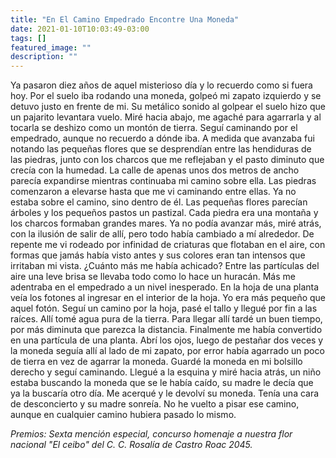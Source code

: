 ```yaml
---
title: "En El Camino Empedrado Encontre Una Moneda"
date: 2021-01-10T10:03:49-03:00
tags: []
featured_image: ""
description: ""
---
```

Ya pasaron diez años de aquel misterioso día y lo recuerdo como si fuera hoy. Por el suelo iba rodando una moneda, golpeó mi zapato izquierdo y se detuvo justo en frente de mi. Su metálico sonido al golpear el suelo hizo que un pajarito levantara vuelo. Miré hacia abajo, me agaché para agarrarla y al tocarla se deshizo como un montón de tierra. Seguí caminando por el empedrado, aunque no recuerdo a dónde iba. A medida que avanzaba fui notando las pequeñas flores que se desprendían entre las hendiduras de las piedras, junto con los charcos que me reflejaban y el pasto diminuto que crecía con la humedad. La calle de apenas unos dos metros de ancho parecía expandirse mientras continuaba mi camino sobre ella. Las piedras comenzaron a elevarse hasta que me vi caminando entre ellas. Ya no estaba sobre el camino, sino dentro de él. Las pequeñas flores parecían árboles y los pequeños pastos un pastizal. Cada piedra era una montaña y los charcos formaban grandes mares. Ya no podía avanzar más, miré atrás, con la ilusión de salir de allí, pero todo había cambiado a mí alrededor. De repente me vi rodeado por infinidad de criaturas que flotaban en el aire, con formas que jamás había visto antes y sus colores eran tan intensos que irritaban mi vista. ¿Cuánto más me había achicado? Entre las partículas del aire una leve brisa se llevaba todo como lo hace un huracán. Más me adentraba en el empedrado a un nivel inesperado. En la hoja de una planta veía los fotones al ingresar en el interior de la hoja. Yo era más pequeño que aquel fotón. Seguí un camino por la hoja, pasé el tallo y llegué por fin a las raíces. Allí tomé agua pura de la tierra. Para llegar allí tardé un buen tiempo, por más diminuta que parezca la distancia. Finalmente me había convertido en una partícula de una planta. Abrí los ojos, luego de pestañar dos veces y la moneda seguía allí al lado de mi zapato, por error había agarrado un poco de tierra en vez de agarrar la moneda. Guardé la moneda en mi bolsillo derecho y seguí caminando. Llegué a la esquina y miré hacia atrás, un niño estaba buscando la moneda que se le había caído, su madre le decía que ya la buscaría otro día. Me acerqué y le devolví su moneda. Tenía una cara de desconcierto y su madre sonreía. No he vuelto a pisar ese camino, aunque en cualquier camino hubiera pasado lo mismo.

*Premios: Sexta mención especial, concurso homenaje a nuestra flor nacional "El ceibo" del C. C. Rosalía de Castro Roac 2045.*